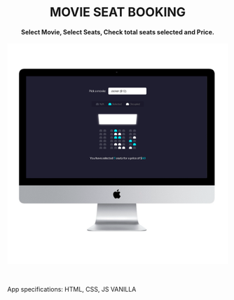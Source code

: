 <h1 align="center">
    MOVIE SEAT BOOKING
</h1>

<h4 align="center">
  Select Movie, Select Seats, Check total seats selected and Price.

</h4>
<p align="center">
  <img alt="login" src=".github/movie-seat-booking.png">
</p>
<br>
<p>
App specifications:
HTML, CSS, JS VANILLA
</p>
<br>
<br>

